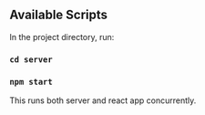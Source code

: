 ## Available Scripts

In the project directory, run:

### `cd server`

### `npm start`

This runs both server and react app concurrently.
